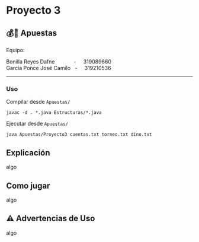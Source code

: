# Proyecto 3

## 💰🦖 Apuestas

Equipo:

Bonilla Reyes Dafne &nbsp; &nbsp; &nbsp; &nbsp; &nbsp; &nbsp; - &nbsp; &nbsp; 319089660  
García Ponce José Camilo &nbsp; - &nbsp; &nbsp; 319210536

---

### Uso

Compilar desde `Apuestas/`

```
javac -d . *.java Estructuras/*.java
```

Ejecutar desde `Apuestas/`

```
java Apuestas/Proyecto3 cuentas.txt torneo.txt dino.txt
```

## Explicación

<div align="justify">
algo
</div>

## Como jugar

<div align="justify">
algo
</div>

## ⚠️ Advertencias de Uso

<div align="justify">
algo
</div>
